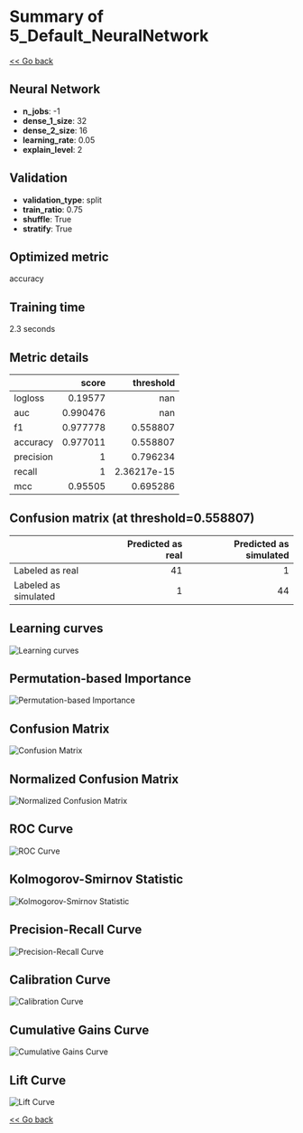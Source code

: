# Summary of 5_Default_NeuralNetwork

[<< Go back](../README.md)


## Neural Network
- **n_jobs**: -1
- **dense_1_size**: 32
- **dense_2_size**: 16
- **learning_rate**: 0.05
- **explain_level**: 2

## Validation
 - **validation_type**: split
 - **train_ratio**: 0.75
 - **shuffle**: True
 - **stratify**: True

## Optimized metric
accuracy

## Training time

2.3 seconds

## Metric details
|           |    score |     threshold |
|:----------|---------:|--------------:|
| logloss   | 0.19577  | nan           |
| auc       | 0.990476 | nan           |
| f1        | 0.977778 |   0.558807    |
| accuracy  | 0.977011 |   0.558807    |
| precision | 1        |   0.796234    |
| recall    | 1        |   2.36217e-15 |
| mcc       | 0.95505  |   0.695286    |


## Confusion matrix (at threshold=0.558807)
|                      |   Predicted as real |   Predicted as simulated |
|:---------------------|--------------------:|-------------------------:|
| Labeled as real      |                  41 |                        1 |
| Labeled as simulated |                   1 |                       44 |

## Learning curves
![Learning curves](learning_curves.png)

## Permutation-based Importance
![Permutation-based Importance](permutation_importance.png)
## Confusion Matrix

![Confusion Matrix](confusion_matrix.png)


## Normalized Confusion Matrix

![Normalized Confusion Matrix](confusion_matrix_normalized.png)


## ROC Curve

![ROC Curve](roc_curve.png)


## Kolmogorov-Smirnov Statistic

![Kolmogorov-Smirnov Statistic](ks_statistic.png)


## Precision-Recall Curve

![Precision-Recall Curve](precision_recall_curve.png)


## Calibration Curve

![Calibration Curve](calibration_curve_curve.png)


## Cumulative Gains Curve

![Cumulative Gains Curve](cumulative_gains_curve.png)


## Lift Curve

![Lift Curve](lift_curve.png)



[<< Go back](../README.md)
